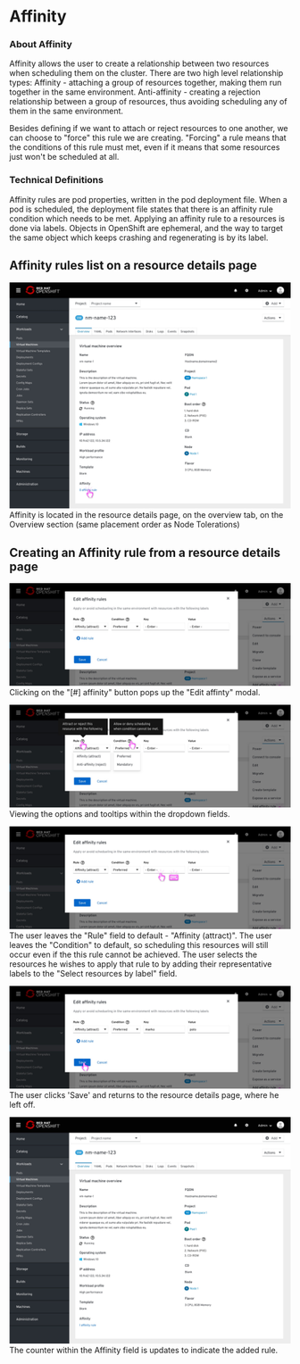 # Affinity

### About Affinity
Affinity allows the user to create a relationship between two resources when scheduling them on the cluster.
There are two high level relationship types:
Affinity - attaching a group of resources together, making them run together in the same environment.
Anti-affinity - creating a rejection relationship between a group of resources, thus avoiding scheduling any of them in the same environment.

Besides defining if we want to attach or reject resources to one another, we can choose to "force" this rule we are creating.
"Forcing" a rule means that the conditions of this rule must met, even if it means that some resources just won't be scheduled at all.

### Technical Definitions
Affinity rules are pod properties, written in the pod deployment file. When a pod is scheduled, the deployment file states that there is an affinity rule condition which needs to be met.
Applying an affinity rule to a resources is done via labels. Objects in OpenShift are ephemeral, and the way to target the same object which keeps crashing and regenerating is by its label.


## Affinity rules list on a resource details page

![VM details page - overview tab - Affinity section](img/E1-0-0.jpg)
Affinity is located in the resource details page, on the overview tab, on the Overview section (same placement order as Node Tolerations)

## Creating an Affinity rule from a resource details page

![Affinity rule modal - default](img/E1-1-0.jpg)
Clicking on the "[#] affinity" button pops up the "Edit affinty" modal.

![Affinity rule modal - dropdown options and tooltips](img/E1-1-1.jpg)
Viewing the options and tooltips within the dropdown fields.

![Affinity rule modal - entering key + value](img/E1-1-2.jpg)
The user leaves the "Rule" field to default - "Affinity (attract)".
The user leaves the "Condition" to default, so scheduling this resources will still occur even if the this rule cannot be achieved.
The user selects the resources he wishes to apply that rule to by adding their representative labels to the "Select resources by label" field.

![Affinity rule modal - save](img/E1-1-3.jpg)
The user clicks 'Save' and returns to the resource details page, where he left off.

![Affinity rule added to the resouece](img/E2-0-0.jpg)
The counter within the Affinity field is updates to indicate the added rule. 